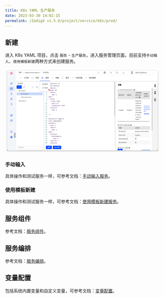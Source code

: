 ```yaml
---
title: K8s YAML 生产服务
date: 2023-03-30 14:02:15
permalink: /ZadigX v1.5.0/project/service/k8s/prod/
---
```


## 新建

进入 K8s YAML 项目，点击 `服务` - `生产服务`，进入服务管理页面，目前支持`手动输入`、`使用模板新建`两种方式来创建服务。

![创建服务](../_images/create_k8s_service_prod.png)

### 手动输入

具体操作和测试服务一样，可参考文档：[手动输入服务](/ZadigX%20v1.5.0/project/service/k8s/#手工输入服务)。

### 使用模板新建

具体操作和测试服务一样，可参考文档：[使用模板新建服务](/ZadigX%20v1.5.0/project/service/k8s/#使用模板新建服务)。

## 服务组件

参考文档：[服务组件](/ZadigX%20v1.5.0/project/service/module/)。

## 服务编排

参考文档：[服务编排](/ZadigX%20v1.5.0/project/service/k8s/#服务编排)。

## 变量配置

包括系统内置变量和自定义变量，可参考文档：[变量配置](/ZadigX%20v1.5.0/project/service/k8s/#变量配置)。
